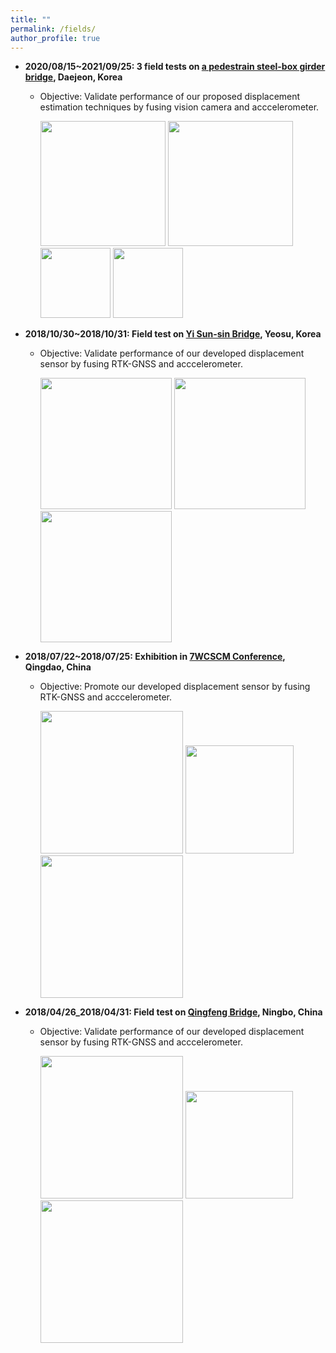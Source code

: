 ```yaml
---
title: ""
permalink: /fields/
author_profile: true
---
```



* **2020/08/15~2021/09/25: 3 field tests on [a pedestrain steel-box girder bridge](https://www.google.com/maps/place/Wolpyeong+3(sam)-dong,+%E8%A5%BF%E5%8C%BA%E5%A4%A7%E5%BE%B7%E5%8C%BA/@36.3612886,127.3607529,15z/data=!3m1!4b1!4m5!3m4!1s0x35654bc489eb8001:0x7f8c6a79d4108647!8m2!3d36.3602604!4d127.3668764?hl=zh-cn), Daejeon, Korea**
  * Objective: Validate performance of our proposed displacement estimation techniques by fusing vision camera and acccelerometer.
  
    <img src="https://i.loli.net/2021/10/02/AFgcl7rGv2Jq8oj.jpg" width="200">
    <img src="https://i.loli.net/2021/10/02/9g4txNKHc2f6ICh.jpg" width="200">
    <img src="https://i.loli.net/2021/10/02/qvRzhlC5469UKXL.jpg" width="112">
    <img src="https://i.loli.net/2021/10/02/n9TIC3xquUesVhD.jpg" width="112">
    
* **2018/10/30~2018/10/31: Field test on [Yi Sun-sin Bridge](https://en.wikipedia.org/wiki/Yi_Sun-sin_Bridge), Yeosu, Korea**
  * Objective: Validate performance of our developed displacement sensor by fusing RTK-GNSS and acccelerometer.
  
    <img src="https://i.loli.net/2021/10/01/apq7jZyrQ18cXM3.jpg" width="210">
    <img src="https://i.loli.net/2021/10/01/2YZQD4kvpKaflh3.jpg" width="210">
    <img src="https://i.loli.net/2021/10/01/pud4zIv5YnQXlec.jpg" width="210">
    
* **2018/07/22~2018/07/25: Exhibition in [7WCSCM Conference](http://smc.hit.edu.cn/_upload/article/files/ff/27/15345c0442fbb2d5032d40c404a9/ecca0393-406d-4c80-94ce-bf42b8b15f4e.pdf), Qingdao, China**
  * Objective: Promote our developed displacement sensor by fusing RTK-GNSS and acccelerometer.
 
    <img src="https://i.loli.net/2021/10/01/FVmySxBiqZwIsAU.jpg" width="228">
    <img src="https://i.loli.net/2021/10/01/EO5ukMfWsgmy1tV.jpg" width="173">
    <img src="https://i.loli.net/2021/10/01/EzoSIFCxHRd3jip.jpg" width="228">
    
* **2018/04/26_2018/04/31: Field test on [Qingfeng Bridge](https://structurae.net/en/structures/qingfeng-bridge-2008-ningbo), Ningbo, China**
  * Objective: Validate performance of our developed displacement sensor by fusing RTK-GNSS and acccelerometer.
  
    <img src="https://i.loli.net/2021/10/02/MwqoKG1izeAmVjI.jpg" width="228">
    <img src="https://i.loli.net/2021/10/02/Il4gEYMOR6JHSvi.jpg" width="172">
    <img src="https://i.loli.net/2021/10/02/AU8fHSq596PEnwG.jpg" width="228">
   
